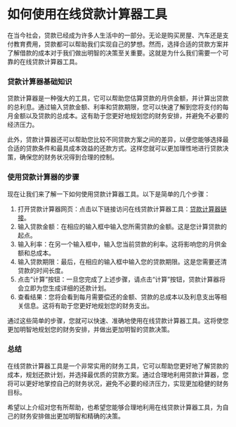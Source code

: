 如何使用在线贷款计算器工具
=============

在当今社会，贷款已经成为许多人生活中的一部分。无论是购买房屋、汽车还是支付教育费用，贷款都可以帮助我们实现自己的梦想。然而，选择合适的贷款方案并了解借款的成本对于我们做出明智的决策至关重要。这就是为什么我们需要一个可靠的在线贷款计算器工具。

### 贷款计算器基础知识

贷款计算器是一种强大的工具，它可以帮助您估算贷款的月供金额，并计算出贷款的总利息。通过输入贷款金额、利率和贷款期限，您可以快速了解到您将支付的每月金额以及贷款的总成本。这有助于您更好地规划您的财务安排，并避免不必要的经济压力。

此外，贷款计算器还可以帮助您比较不同贷款方案之间的差异，以便您能够选择最合适的贷款条件和最具成本效益的还款方式。这样您就可以更加理性地进行贷款决策，确保您的财务状况得到合理的控制。

### 使用贷款计算器的步骤

现在让我们来了解一下如何使用贷款计算器工具。以下是简单的几个步骤：

1. 打开贷款计算器网页：点击以下链接访问在线贷款计算器工具：[贷款计算器链接](https://www.onlinecalculatorsfree.com/zh-cn/financial/loan-calculator.html)。
2. 输入贷款金额：在相应的输入框中输入您所需贷款的金额。这是您计算贷款的起点。
3. 输入利率：在另一个输入框中，输入您当前贷款的利率。这将影响您的月供金额和总成本。
4. 输入贷款期限：最后，在相应的输入框中输入您的贷款期限。这是您需要还清贷款的时间长度。
5. 点击“计算”按钮：一旦您完成了上述步骤，请点击“计算”按钮，贷款计算器将会立即为您生成详细的还款计划。
6. 查看结果：您将会看到每月需要偿还的金额、贷款的总成本以及利息支出等相关信息。这将有助于您更好地规划您的财务支出。

通过这些简单的步骤，您就可以快速、准确地使用在线贷款计算器工具。这将使您更加明智地规划您的财务安排，并做出更加明智的贷款决策。

### 总结

在线贷款计算器工具是一个非常实用的财务工具，它可以帮助您更好地了解贷款的成本，规划还款计划，并选择最优质的贷款方案。通过合理地利用贷款计算器，您将可以更好地掌控自己的财务状况，避免不必要的经济压力，实现更加稳健的财务目标。

希望以上介绍对您有所帮助，也希望您能够合理地利用在线贷款计算器工具，为自己的财务安排做出更加明智和精确的决策。